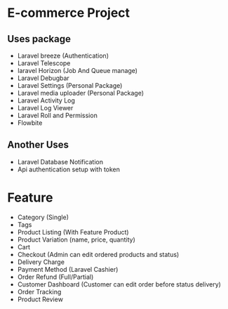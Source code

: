 # E-commerce Project

## Uses package

-   Laravel breeze (Authentication)
-   Laravel Telescope
-   laravel Horizon (Job And Queue manage)
-   Laravel Debugbar
-   Laravel Settings (Personal Package)
-   Laravel media uploader (Personal Package)
-   Laravel Activity Log
-   Laravel Log Viewer
-   Laravel Roll and Permission
-   Flowbite

## Another Uses

-   Laravel Database Notification
-   Api authentication setup with token

# Feature

-   Category (Single)
-   Tags
-   Product Listing (With Feature Product)
-   Product Variation (name, price, quantity)
-   Cart
-   Checkout (Admin can edit ordered products and status)
-   Delivery Charge
-   Payment Method (Laravel Cashier)
-   Order Refund (Full/Partial)
-   Customer Dashboard (Customer can edit order before status delivery)
-   Order Tracking
-   Product Review
